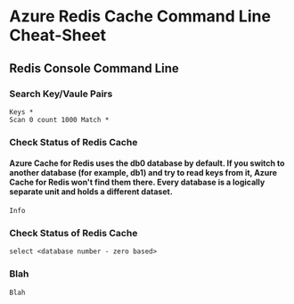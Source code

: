 # Azure Redis Cache Command Line Cheat-Sheet

## Redis Console Command Line

### Search Key/Vaule Pairs
```
Keys *
Scan 0 count 1000 Match *
```

### Check Status of Redis Cache
#### Azure Cache for Redis uses the db0 database by default. If you switch to another database (for example, db1) and try to read keys from it, Azure Cache for Redis won't find them there. Every database is a logically separate unit and holds a different dataset.
```
Info
```

### Check Status of Redis Cache
```
select <database number - zero based>
```

### Blah
```
Blah
```

